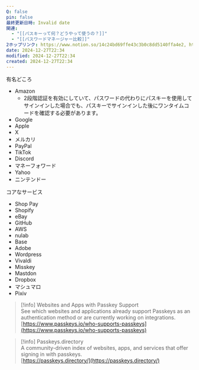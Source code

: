 ```yaml
---
Q: false
pin: false
最終更新日時: Invalid date
関連:
  - "[[パスキーって何？どうやって使うの？]]"
  - "[[パスワードマネージャー比較]]"
2ホップリンク: https://www.notion.so/14c24bd69ffe43c3b0c8dd5140ffa4e2, https://www.notion.so/2ba1d26460be47078aa9cba9859491b6, https://www.notion.so/318e69d954a843099218c737285267c1, https://www.notion.so/b34dadc93b4c4c52bec7890cbc302d3d,https://www.notion.so/4ad2a2971a43421685e7e52d18c3f6dc, https://www.notion.so/90bc75b4c6834f62aca6e81caf4dd028, https://www.notion.so/b34dadc93b4c4c52bec7890cbc302d3d, https://www.notion.so/dbf54a2359974fd8846c08dc58c186ce
date: 2024-12-27T22:34
modified: 2024-12-27T22:34
created: 2024-12-27T22:34
---
```

  

有名どころ

- Amazon
    - 2段階認証を有効にしていて、パスワードの代わりにパスキーを使用してサインインした場合でも、パスキーでサインインした後にワンタイムコードを確認する必要があります。
- Google
- Apple
- X
- メルカリ
- PayPal
- TikTok
- Discord
- マネーフォワード
- Yahoo
- ニンテンドー

  

コアなサービス

- Shop Pay
- Shopify
- eBay
- GitHub
- AWS
- nulab
- Base
- Adobe
- Wordpress
- Vivaldi
- Misskey
- Mastdon
- Dropbox
- マシュマロ
- Pixiv

  

> [!info] Websites and Apps with Passkey Support  
> See which websites and applications already support Passkeys as an authentication method or are currently working on integrations.  
> [https://www.passkeys.io/who-supports-passkeys](https://www.passkeys.io/who-supports-passkeys)  

  

> [!info] Passkeys.directory  
> A community-driven index of websites, apps, and services that offer signing in with passkeys.  
> [https://passkeys.directory/](https://passkeys.directory/)